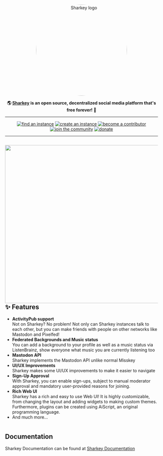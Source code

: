 <div align="center">
<a href="https://joinsharkey.org/">
	<img src="https://activitypub.software/TransFem-org/Sharkey/-/raw/develop/packages/frontend/assets/sharkey.svg" alt="Sharkey logo" style="border-radius:50%" width="300"/>
</a>

**🌎 **[Sharkey](https://joinsharkey.org/)** is an open source, decentralized social media platform that's free forever! 🚀**

---

<a href="https://fedidb.org/software/sharkey">
		<img src="https://custom-icon-badges.herokuapp.com/badge/find_an-instance-acea31?logoColor=acea31&style=for-the-badge&logo=sharkey&labelColor=363B40" alt="find an instance"/></a>

<a href="https://docs.joinsharkey.org/docs/install/fresh/">
		<img src="https://custom-icon-badges.herokuapp.com/badge/create_an-instance-FBD53C?logoColor=FBD53C&style=for-the-badge&logo=server&labelColor=363B40" alt="create an instance"/></a>

<a href="./CONTRIBUTING.md">
		<img src="https://custom-icon-badges.herokuapp.com/badge/become_a-contributor-A371F7?logoColor=A371F7&style=for-the-badge&logo=git-merge&labelColor=363B40" alt="become a contributor"/></a>

<a href="https://discord.gg/6VgKmEqHNk">
		<img src="https://custom-icon-badges.herokuapp.com/badge/join_the-community-5865F2?logoColor=5865F2&style=for-the-badge&logo=discord&labelColor=363B40" alt="join the community"/></a>

<a href="https://ko-fi.com/transfem">
		<img src="https://custom-icon-badges.herokuapp.com/badge/donate-F96854?logoColor=F96854&style=for-the-badge&logo=kofi&labelColor=363B40" alt="donate"/></a>

---

</div>

<div>

<a href="https://joinsharkey.org/"><img src="https://cdn.shonk.social/files/b671c81c-58cf-4f13-bc96-af0b0c96c667.webp" align="right" height="520px"/></a>

## ✨ Features
- **ActivityPub support**\
Not on Sharkey? No problem! Not only can Sharkey instances talk to each other, but you can make friends with people on other networks like Mastodon and Pixelfed!
- **Federated Backgrounds and Music status**\
You can add a background to your profile as well as a music status via ListenBrainz, show everyone what music you are currently listening too
- **Mastodon API**\
Sharkey implements the Mastodon API unlike normal Misskey
- **UI/UX Improvements**\
Sharkey makes some UI/UX improvements to make it easier to navigate
- **Sign-Up Approval**\
With Sharkey, you can enable sign-ups, subject to manual moderator approval and mandatory user-provided reasons for joining.
- **Rich Web UI**\
       Sharkey has a rich and easy to use Web UI!
       It is highly customizable, from changing the layout and adding widgets to making custom themes.
       Furthermore, plugins can be created using AiScript, an original programming language.
- And much more...

</div>

<div style="clear: both;"></div>

## Documentation

Sharkey Documentation can be found at [Sharkey Documentation](https://docs.joinsharkey.org/docs/install/fresh/)
